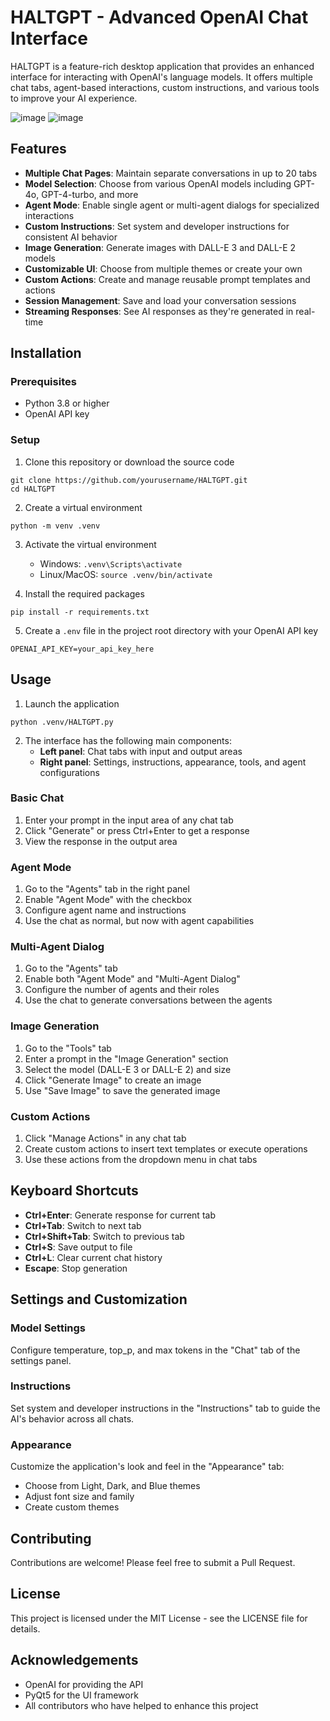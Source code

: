 # HALTGPT - Advanced OpenAI Chat Interface

HALTGPT is a feature-rich desktop application that provides an enhanced interface for interacting with OpenAI's language models. It offers multiple chat tabs, agent-based interactions, custom instructions, and various tools to improve your AI experience.

![image](https://github.com/user-attachments/assets/16423254-8e60-4645-8ba6-534ea510d033)
![image](https://github.com/user-attachments/assets/9301cac2-ad5c-4432-bfb2-f435aa4ef514)


## Features

- **Multiple Chat Pages**: Maintain separate conversations in up to 20 tabs
- **Model Selection**: Choose from various OpenAI models including GPT-4o, GPT-4-turbo, and more
- **Agent Mode**: Enable single agent or multi-agent dialogs for specialized interactions
- **Custom Instructions**: Set system and developer instructions for consistent AI behavior
- **Image Generation**: Generate images with DALL-E 3 and DALL-E 2 models
- **Customizable UI**: Choose from multiple themes or create your own
- **Custom Actions**: Create and manage reusable prompt templates and actions
- **Session Management**: Save and load your conversation sessions
- **Streaming Responses**: See AI responses as they're generated in real-time

## Installation

### Prerequisites

- Python 3.8 or higher
- OpenAI API key

### Setup

1. Clone this repository or download the source code
```
git clone https://github.com/yourusername/HALTGPT.git
cd HALTGPT
```

2. Create a virtual environment
```
python -m venv .venv
```

3. Activate the virtual environment
   - Windows: `.venv\Scripts\activate`
   - Linux/MacOS: `source .venv/bin/activate`

4. Install the required packages
```
pip install -r requirements.txt
```

5. Create a `.env` file in the project root directory with your OpenAI API key
```
OPENAI_API_KEY=your_api_key_here
```

## Usage

1. Launch the application
```
python .venv/HALTGPT.py
```

2. The interface has the following main components:
   - **Left panel**: Chat tabs with input and output areas
   - **Right panel**: Settings, instructions, appearance, tools, and agent configurations

### Basic Chat

1. Enter your prompt in the input area of any chat tab
2. Click "Generate" or press Ctrl+Enter to get a response
3. View the response in the output area

### Agent Mode

1. Go to the "Agents" tab in the right panel
2. Enable "Agent Mode" with the checkbox
3. Configure agent name and instructions
4. Use the chat as normal, but now with agent capabilities

### Multi-Agent Dialog

1. Go to the "Agents" tab
2. Enable both "Agent Mode" and "Multi-Agent Dialog"
3. Configure the number of agents and their roles
4. Use the chat to generate conversations between the agents

### Image Generation

1. Go to the "Tools" tab
2. Enter a prompt in the "Image Generation" section
3. Select the model (DALL-E 3 or DALL-E 2) and size
4. Click "Generate Image" to create an image
5. Use "Save Image" to save the generated image

### Custom Actions

1. Click "Manage Actions" in any chat tab
2. Create custom actions to insert text templates or execute operations
3. Use these actions from the dropdown menu in chat tabs

## Keyboard Shortcuts

- **Ctrl+Enter**: Generate response for current tab
- **Ctrl+Tab**: Switch to next tab
- **Ctrl+Shift+Tab**: Switch to previous tab
- **Ctrl+S**: Save output to file
- **Ctrl+L**: Clear current chat history
- **Escape**: Stop generation

## Settings and Customization

### Model Settings

Configure temperature, top_p, and max tokens in the "Chat" tab of the settings panel.

### Instructions

Set system and developer instructions in the "Instructions" tab to guide the AI's behavior across all chats.

### Appearance

Customize the application's look and feel in the "Appearance" tab:
- Choose from Light, Dark, and Blue themes
- Adjust font size and family
- Create custom themes

## Contributing

Contributions are welcome! Please feel free to submit a Pull Request.

## License

This project is licensed under the MIT License - see the LICENSE file for details.

## Acknowledgements

- OpenAI for providing the API
- PyQt5 for the UI framework
- All contributors who have helped to enhance this project
